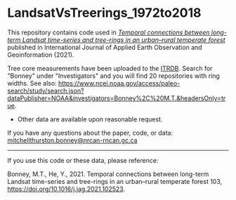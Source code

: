 # LandsatVsTreerings_1972to2018

This repository contains code used in [_Temporal connections between long-term Landsat time-series and tree-rings in an urban–rural temperate forest_](https://www.sciencedirect.com/science/article/pii/S0303243421002300?via%3Dihub) published in International Journal of Applied Earth Observation and Geoinformation (2021). 

Tree core measurements have been uploaded to the [ITRDB](https://www.ncei.noaa.gov/access/paleo-search/). Search for "Bonney" under "Investigators" and you will find 20 repositories with ring widths. See also: https://www.ncei.noaa.gov/access/paleo-search/study/search.json?dataPublisher=NOAA&investigators=Bonney%2C%20M.T.&headersOnly=true. 
- Other data are available upon reasonable request.

If you have any questions about the paper, code, or data: mitchellthurston.bonney@nrcan-rncan.gc.ca
__________________________________________
If you use this code or these data, please reference: 

Bonney, M.T., He, Y., 2021. Temporal connections between long-term Landsat time-series and tree-rings in an urban–rural temperate forest 103, https://doi.org/10.1016/j.jag.2021.102523. 
